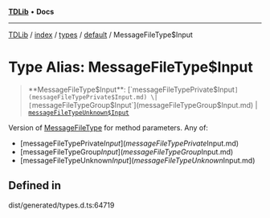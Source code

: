 [**TDLib**](../../../../../../README.md) • **Docs**

***

[TDLib](../../../../../../modules.md) / [index](../../../../../README.md) / [types](../../../README.md) / [default](../README.md) / MessageFileType$Input

# Type Alias: MessageFileType$Input

> **MessageFileType$Input**: [`messageFileTypePrivate$Input`](messageFileTypePrivate$Input.md) \| [`messageFileTypeGroup$Input`](messageFileTypeGroup$Input.md) \| [`messageFileTypeUnknown$Input`](messageFileTypeUnknown$Input.md)

Version of [MessageFileType](MessageFileType.md) for method parameters.
Any of:
- [messageFileTypePrivate$Input](messageFileTypePrivate$Input.md)
- [messageFileTypeGroup$Input](messageFileTypeGroup$Input.md)
- [messageFileTypeUnknown$Input](messageFileTypeUnknown$Input.md)

## Defined in

dist/generated/types.d.ts:64719
